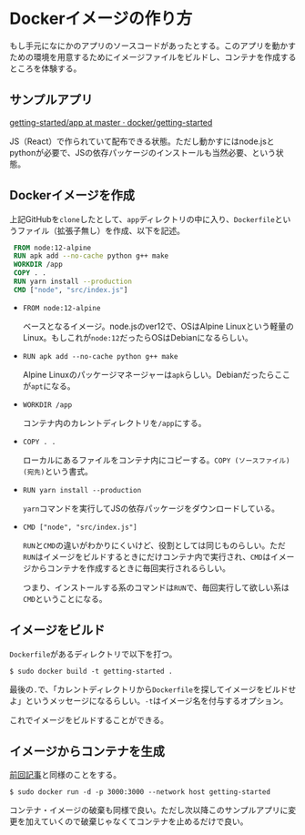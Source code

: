 # Dockerイメージの作り方

もし手元になにかのアプリのソースコードがあったとする。このアプリを動かすための環境を用意するためにイメージファイルをビルドし、コンテナを作成するところを体験する。

## サンプルアプリ

[getting-started/app at master · docker/getting-started](https://github.com/docker/getting-started/tree/master/app)

JS（React）で作られていて配布できる状態。ただし動かすにはnode.jsとpythonが必要で、JSの依存パッケージのインストールも当然必要、という状態。

## Dockerイメージを作成

上記GitHubを`clone`したとして、`app`ディレクトリの中に入り、`Dockerfile`というファイル（拡張子無し）を作成、以下を記述。

~~~dockerfile
 FROM node:12-alpine
 RUN apk add --no-cache python g++ make
 WORKDIR /app
 COPY . .
 RUN yarn install --production
 CMD ["node", "src/index.js"]
~~~

* `FROM node:12-alpine`

  ベースとなるイメージ。node.jsのver12で、OSはAlpine Linuxという軽量のLinux。もしこれが`node:12`だったらOSはDebianになるらしい。

* `RUN apk add --no-cache python g++ make`

  Alpine Linuxのパッケージマネージャーは`apk`らしい。Debianだったらここが`apt`になる。

* `WORKDIR /app`

  コンテナ内のカレントディレクトリを`/app`にする。

* `COPY . .`

  ローカルにあるファイルをコンテナ内にコピーする。`COPY (ソースファイル) (宛先)`という書式。

* `RUN yarn install --production`

  `yarn`コマンドを実行してJSの依存パッケージをダウンロードしている。

* `CMD ["node", "src/index.js"]`

  `RUN`と`CMD`の違いがわかりにくいけど、役割としては同じものらしい。ただ`RUN`はイメージをビルドするときにだけコンテナ内で実行され、`CMD`はイメージからコンテナを作成するときに毎回実行されるらしい。

  つまり、インストールする系のコマンドは`RUN`で、毎回実行して欲しい系は`CMD`ということになる。

## イメージをビルド

`Dockerfile`があるディレクトリで以下を打つ。

~~~shell
$ sudo docker build -t getting-started .
~~~

最後の`.`で、「カレントディレクトリから`Dockerfile`を探してイメージをビルドせよ」というメッセージになるらしい。`-t`はイメージ名を付与するオプション。

これでイメージをビルドすることができる。

## イメージからコンテナを生成

[前回記事](getting_started.html)と同様のことをする。

~~~shell
$ sudo docker run -d -p 3000:3000 --network host getting-started
~~~

コンテナ・イメージの破棄も同様で良い。ただし次以降このサンプルアプリに変更を加えていくので破棄じゃなくてコンテナを止めるだけで良い。

